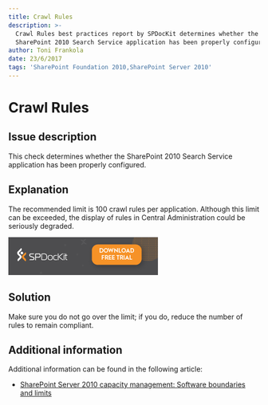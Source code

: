```yaml
---
title: Crawl Rules
description: >-
  Crawl Rules best practices report by SPDocKit determines whether the
  SharePoint 2010 Search Service application has been properly configured.
author: Toni Frankola
date: 23/6/2017
tags: 'SharePoint Foundation 2010,SharePoint Server 2010'
---
```


# Crawl Rules

## Issue description

This check determines whether the SharePoint 2010 Search Service application has been properly configured.

## Explanation

The recommended limit is 100 crawl rules per application. Although this limit can be exceeded, the display of rules in Central Administration could be seriously degraded.

[![Download SPDocKit](../../../.gitbook/assets/spdockit_download.png)](http://bit.ly/2US0Zna)

## Solution

Make sure you do not go over the limit; if you do, reduce the number of rules to remain compliant.

## Additional information

Additional information can be found in the following article:

* [SharePoint Server 2010 capacity management: Software boundaries and limits](https://technet.microsoft.com/en-us/library/cc262787%28v=office.14%29.aspx)

